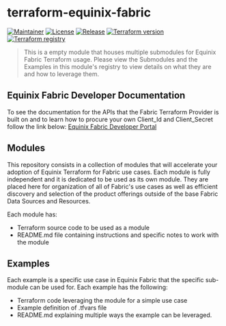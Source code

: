 # terraform-equinix-fabric
[![Maintainer](https://img.shields.io/badge/maintained%20by-equinix-red?style=flat-square)](https://www.equinix.com/)
[![License](https://img.shields.io/github/license/equinix/terraform-equinix-fabric?style=flat-square)](LICENSE)
[![Release](https://img.shields.io/github/v/release/equinix/terraform-equinix-fabric?style=flat-square)](https://github.com/equinix/terraform-equinix-fabric/releases)
[![Terraform version](https://img.shields.io/badge/terraform-%3E%3D1.5.4-623CE4.svg?style=flat-square&logo=terraform)](https://github.com/hashicorp/terraform)
[![Terraform registry](https://img.shields.io/badge/terraform-registry-623CE4.svg?style=flat-square&logo=terraform)](https://registry.terraform.io/modules/equinix/fabric/equinix/latest)

> This is a empty module that houses multiple submodules for Equinix Fabric Terraform usage. Please view the Submodules
> and the Examples in this module's registry to view details on what they are and how to leverage them.

## Equinix Fabric Developer Documentation

To see the documentation for the APIs that the Fabric Terraform Provider is built on
and to learn how to procure your own Client_Id and Client_Secret follow the link below:
[Equinix Fabric Developer Portal](https://developer.equinix.com/docs?page=/dev-docs/fabric/overview)

## Modules

This repository consists in a collection of modules that will accelerate your adoption of Equinix Terraform for Fabric use cases.
Each module is fully independent and it is dedicated to be used as its own module. They are placed here for organization of
all of Fabric's use cases as well as efficient discovery and selection of the product offerings outside of the base Fabric
Data Sources and Resources.

Each module has:

* Terraform source code to be used as a module
* README.md file containing instructions and specific notes to work with the module

## Examples

Each example is a specific use case in Equinix Fabric that the specific sub-module can be used for. Each example has the following:

* Terraform code leveraging the module for a simple use case
* Example definition of .tfvars file
* README.md explaining multiple ways the example can be leveraged.
